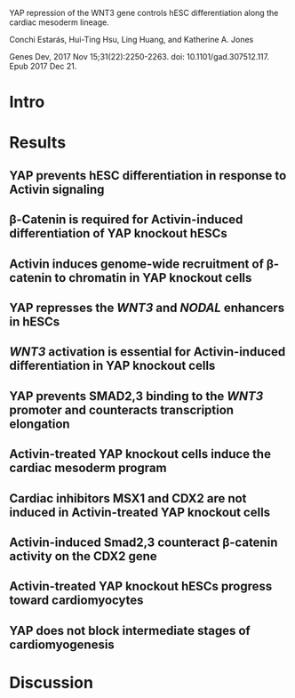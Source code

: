 YAP repression of the WNT3 gene controls hESC differentiation along the cardiac mesoderm lineage.

Conchi Estarás, Hui-Ting Hsu, Ling Huang, and Katherine A. Jones

Genes Dev, 2017 Nov 15;31(22):2250-2263. doi: 10.1101/gad.307512.117. Epub 2017 Dec 21.

# Intro
# Results
## YAP prevents hESC differentiation in response to Activin signaling
## β-Catenin is required for Activin-induced differentiation of YAP knockout hESCs
## Activin induces genome-wide recruitment of β-catenin to chromatin in YAP knockout cells
## YAP represses the _WNT3_ and _NODAL_ enhancers in hESCs
## _WNT3_ activation is essential for Activin-induced differentiation in YAP knockout cells
## YAP prevents SMAD2,3 binding to the _WNT3_ promoter and counteracts transcription elongation
## Activin-treated YAP knockout cells induce the cardiac mesoderm program
## Cardiac inhibitors MSX1 and CDX2 are not induced in Activin-treated YAP knockout cells
## Activin-induced Smad2,3 counteract β-catenin activity on the CDX2 gene
## Activin-treated YAP knockout hESCs progress toward cardiomyocytes
## YAP does not block intermediate stages of cardiomyogenesis

# Discussion

